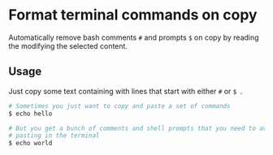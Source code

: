 # Format terminal commands on copy

Automatically remove bash comments `#` and prompts `$` on copy by
reading the modifying the selected content.

## Usage

Just copy some text containing with lines that start with either `#` or
`$ `.

```sh
# Sometimes you just want to copy and paste a set of commands
$ echo hello

# But you get a bunch of comments and shell prompts that you need to avoid
# pasting in the terminal
$ echo world
```
